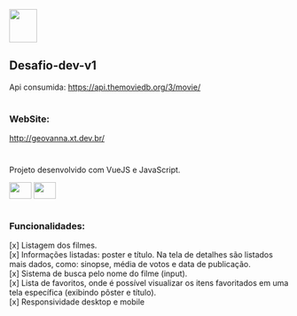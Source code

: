 <img height="60" width="50" src="https://www.themoviedb.org/assets/2/v4/logos/v2/blue_square_1-5bdc75aaebeb75dc7ae79426ddd9be3b2be1e342510f8202baf6bffa71d7f5c4.svg" />

## Desafio-dev-v1
Api consumida: https://api.themoviedb.org/3/movie/
 #
 
### WebSite: 
http://geovanna.xt.dev.br/

 #

Projeto desenvolvido com VueJS e JavaScript. 
<div style="display: inline-block">
  <img align="center" height="30" width="40" src="https://cdn.jsdelivr.net/gh/devicons/devicon/icons/javascript/javascript-original.svg" />
  <img align="center" height="30" width="40" src="https://cdn.jsdelivr.net/gh/devicons/devicon/icons/vuejs/vuejs-original-wordmark.svg" />
</div>

#

### Funcionalidades:

 [x] Listagem dos filmes. <br>
 [x] Informações listadas: poster e  título. Na tela de detalhes são listados mais dados, como:  sinopse, média de votos e data de publicação. <br>
 [x] Sistema de busca pelo nome do filme (input). <br>
 [x] Lista de favoritos, onde é possível visualizar os itens favoritados em uma tela específica (exibindo pôster e título). <br>
 [x] Responsividade desktop e mobile <br>
